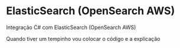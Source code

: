 # ElasticSearch (OpenSearch AWS)

Integração C# com ElasticSearch (OpenSearch AWS)

Quando tiver um tempinho vou colocar o código e a explicação

